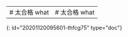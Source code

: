 <html>
    <table style="margin-left: auto; margin-right: auto;">
        <tr>
            <td>
                <!--左侧内容-->
                # 太合格
				what
            </td>
            <td>
                <!--右侧内容-->
                                # 太合格
				what
            </td>
        </tr>
    </table>
</html>


{: id="20201120095601-thfcg75" type="doc"}
